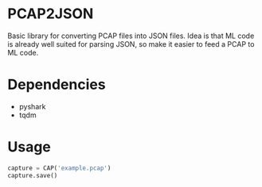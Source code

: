 # PCAP2JSON
Basic library for converting PCAP files into JSON files. Idea is that ML code is already well suited for parsing JSON, so make it easier to feed a PCAP to ML code.

# Dependencies
  * pyshark
  * tqdm

# Usage
```python
capture = CAP('example.pcap')
capture.save()
```
